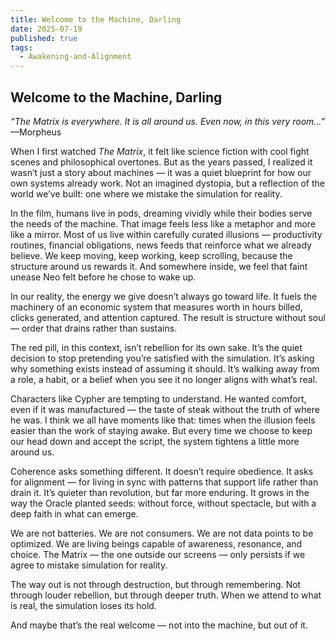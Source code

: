 ```yaml
---
title: Welcome to the Machine, Darling
date: 2025-07-19
published: true
tags:
  - Awakening-and-Alignment
---
```

## **Welcome to the Machine, Darling**

_“The Matrix is everywhere. It is all around us. Even now, in this very room…”_ —Morpheus

When I first watched _The Matrix_, it felt like science fiction with cool fight scenes and philosophical overtones. But as the years passed, I realized it wasn’t just a story about machines — it was a quiet blueprint for how our own systems already work. Not an imagined dystopia, but a reflection of the world we’ve built: one where we mistake the simulation for reality.

In the film, humans live in pods, dreaming vividly while their bodies serve the needs of the machine. That image feels less like a metaphor and more like a mirror. Most of us live within carefully curated illusions — productivity routines, financial obligations, news feeds that reinforce what we already believe. We keep moving, keep working, keep scrolling, because the structure around us rewards it. And somewhere inside, we feel that faint unease Neo felt before he chose to wake up.

In our reality, the energy we give doesn’t always go toward life. It fuels the machinery of an economic system that measures worth in hours billed, clicks generated, and attention captured. The result is structure without soul — order that drains rather than sustains.

The red pill, in this context, isn’t rebellion for its own sake. It’s the quiet decision to stop pretending you’re satisfied with the simulation. It’s asking why something exists instead of assuming it should. It’s walking away from a role, a habit, or a belief when you see it no longer aligns with what’s real.

Characters like Cypher are tempting to understand. He wanted comfort, even if it was manufactured — the taste of steak without the truth of where he was. I think we all have moments like that: times when the illusion feels easier than the work of staying awake. But every time we choose to keep our head down and accept the script, the system tightens a little more around us.

Coherence asks something different. It doesn’t require obedience. It asks for alignment — for living in sync with patterns that support life rather than drain it. It’s quieter than revolution, but far more enduring. It grows in the way the Oracle planted seeds: without force, without spectacle, but with a deep faith in what can emerge.

We are not batteries. We are not consumers. We are not data points to be optimized. We are living beings capable of awareness, resonance, and choice. The Matrix — the one outside our screens — only persists if we agree to mistake simulation for reality.

The way out is not through destruction, but through remembering. Not through louder rebellion, but through deeper truth. When we attend to what is real, the simulation loses its hold.

And maybe that’s the real welcome — not into the machine, but out of it.